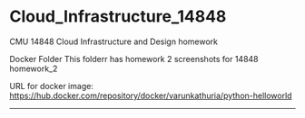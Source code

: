 # Cloud_Infrastructure_14848
CMU 14848 Cloud Infrastructure and Design homework

Docker Folder
This folderr has homework 2 screenshots for 14848 homework_2 

URL for docker image: https://hub.docker.com/repository/docker/varunkathuria/python-helloworld
___
